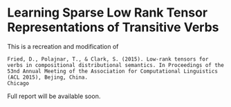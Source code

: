 # Learning Sparse Low Rank Tensor Representations of Transitive Verbs

This is a recreation and modification of

```
Fried, D., Polajnar, T., & Clark, S. (2015). Low-rank tensors for verbs in compositional distributional semantics. In Proceedings of the 53nd Annual Meeting of the Association for Computational Linguistics (ACL 2015), Bejing, China.
Chicago
```

Full report will be available soon.

